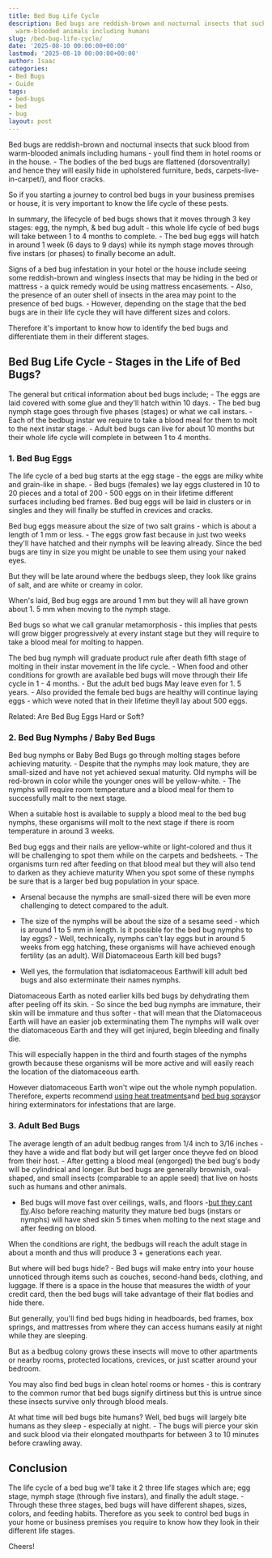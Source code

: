 ```yaml
---
title: Bed Bug Life Cycle
description: Bed bugs are reddish-brown and nocturnal insects that suck blood from
  warm-blooded animals including humans
slug: /bed-bug-life-cycle/
date: '2025-08-10 00:00:00+00:00'
lastmod: '2025-08-10 00:00:00+00:00'
author: Isaac
categories:
- Bed Bugs
- Guide
tags:
- bed-bugs
- bed
- bug
layout: post
---
```

Bed bugs are reddish-brown and nocturnal insects that suck blood from warm-blooded animals including humans - youll find them in hotel rooms or in the house. - The bodies of the bed bugs are flattened (dorsoventrally) and hence they will easily hide in upholstered furniture, beds, carpets-live-in-carpet/), and floor cracks.

So if you starting a journey to control bed bugs in your business premises or house, it is very important to know the life cycle of these pests.

In summary, the lifecycle of bed bugs shows that it moves through 3 key stages: egg, the nymph, & bed bug adult - this whole life cycle of bed bugs will take between 1 to 4 months to complete. - The bed bug eggs will hatch in around 1 week (6 days to 9 days) while its nymph stage moves through five instars (or phases) to finally become an adult.

Signs of a bed bug infestation in your hotel or the house include seeing some reddish-brown and wingless insects that may be hiding in the bed or mattress - a quick remedy would be using mattress encasements. - Also, the presence of an outer shell of insects in the area may point to the presence of bed bugs. - However, depending on the stage that the bed bugs are in their life cycle they will have different sizes and colors.

Therefore it's important to know how to identify the bed bugs and differentiate them in their different stages.

##  Bed Bug Life Cycle - Stages in the Life of Bed Bugs?

The general but critical information about bed bugs include; - The eggs are laid covered with some glue and they'll hatch within 10 days. - The bed bug nymph stage goes through five phases (stages) or what we call instars. - Each of the bedbug instar we require to take a blood meal for them to molt to the next instar stage. - Adult bed bugs can live for about 10 months but their whole life cycle will complete in between 1 to 4 months.

###  1. Bed Bug Eggs

The life cycle of a bed bug starts at the egg stage - the eggs are milky white and grain-like in shape. - Bed bugs (females) we lay eggs clustered in 10 to 20 pieces and a total of 200 - 500 eggs on in their lifetime different surfaces including bed frames. Bed bug eggs will be laid in clusters or in singles and they will finally be stuffed in crevices and cracks.

Bed bug eggs measure about the size of two salt grains - which is about a length of 1 mm or less. - The eggs grow fast because in just two weeks they'll have hatched and their nymphs will be leaving already. Since the bed bugs are tiny in size you might be unable to see them using your naked eyes.

But they will be late around where the bedbugs sleep, they look like grains of salt, and are white or creamy in color.

When's laid, Bed bug eggs are around 1 mm but they will all have grown about 1. 5 mm when moving to the nymph stage.

Bed bugs so what we call granular metamorphosis - this implies that pests will grow bigger progressively at every instant stage but they will require to take a blood meal for molting to happen.

The bed bug nymph will graduate product rule after death fifth stage of molting in their instar movement in the life cycle. - When food and other conditions for growth are available bed bugs will move through their life cycle in 1 - 4 months. - But the adult bed bugs May leave even for 1. 5 years. - Also provided the female bed bugs are healthy will continue laying eggs - which weve noted that in their lifetime theyll lay about 500 eggs.

Related: Are Bed Bug Eggs Hard or Soft?

###  2. Bed Bug Nymphs / Baby Bed Bugs

Bed bug nymphs or Baby Bed Bugs go through molting stages before achieving maturity. - Despite that the nymphs may look mature, they are small-sized and have not yet achieved sexual maturity. Old nymphs will be red-brown in color while the younger ones will be yellow-white. - The nymphs will require room temperature and a blood meal for them to successfully malt to the next stage.

When a suitable host is available to supply a blood meal to the bed bug nymphs, these organisms will molt to the next stage if there is room temperature in around 3 weeks.

Bed bug eggs and their nails are yellow-white or light-colored and thus it will be challenging to spot them while on the carpets and bedsheets. - The organisms turn red after feeding on that blood meal but they will also tend to darken as they achieve maturity When you spot some of these nymphs be sure that is a larger bed bug population in your space.

- Arsenal because the nymphs are small-sized there will be even more challenging to detect compared to the adult.

- The size of the nymphs will be about the size of a sesame seed - which is around 1 to 5 mm in length. Is it possible for the bed bug nymphs to lay eggs? - Well, technically, nymphs can't lay eggs but in around 5 weeks from egg hatching, these organisms will have achieved enough fertility (as an adult). Will Diatomaceous Earth kill bed bugs?

- Well yes, the formulation that isdiatomaceous Earthwill kill adult bed bugs and also exterminate their names nymphs.

Diatomaceous Earth as noted earlier kills bed bugs by dehydrating them after peeling off its skin. - So since the bed bug nymphs are immature, their skin will be immature and thus softer - that will mean that the Diatomaceous Earth will have an easier job exterminating them The nymphs will walk over the diatomaceous Earth and they will get injured, begin bleeding and finally die.

This will especially happen in the third and fourth stages of the nymphs growth because these organisms will be more active and will easily reach the location of the diatomaceous earth.

However diatomaceous Earth won't wipe out the whole nymph population. Therefore, experts recommend [using heat treatments](https://pestpolicy.com/best-bed-bug-heaters/)and [bed bug sprays](https://pestpolicy.com/best-bed-bug-spray/)or hiring exterminators for infestations that are large.

###  3. Adult Bed Bugs

The average length of an adult bedbug ranges from 1/4 inch to 3/16 inches - they have a wide and flat body but will get larger once theyve fed on blood from their host. - After getting a blood meal (engorged) the bed bug's body will be cylindrical and longer. But bed bugs are generally brownish, oval-shaped, and small insects (comparable to an apple seed) that live on hosts such as humans and other animals.

- Bed bugs will move fast over ceilings, walls, and floors -[but they cant fly](https://pestpolicy.com/do-bed-bugs-fly/).Also before reaching maturity they mature bed bugs (instars or nymphs) will have shed skin 5 times when molting to the next stage and after feeding on blood.

When the conditions are right, the bedbugs will reach the adult stage in about a month and thus will produce 3 + generations each year.

But where will bed bugs hide? - Bed bugs will make entry into your house unnoticed through items such as couches, second-hand beds, clothing, and luggage. If there is a space in the house that measures the width of your credit card, then the bed bugs will take advantage of their flat bodies and hide there.

But generally, you'll find bed bugs hiding in headboards, bed frames, box springs, and mattresses from where they can access humans easily at night while they are sleeping.

But as a bedbug colony grows these insects will move to other apartments or nearby rooms, protected locations, crevices, or just scatter around your bedroom.

You may also find bed bugs in clean hotel rooms or homes - this is contrary to the common rumor that bed bugs signify dirtiness but this is untrue since these insects survive only through blood meals.

At what time will bed bugs bite humans? Well, bed bugs will largely bite humans as they sleep - especially at night. - The bugs will pierce your skin and suck blood via their elongated mouthparts for between 3 to 10 minutes before crawling away.

##  Conclusion

The life cycle of a bed bug we'll take it 2 three life stages which are; egg stage, nymph stage (through five instars), and finally the adult stage. - Through these three stages, bed bugs will have different shapes, sizes, colors, and feeding habits. Therefore as you seek to control bed bugs in your home or business premises you require to know how they look in their different life stages.

Cheers!